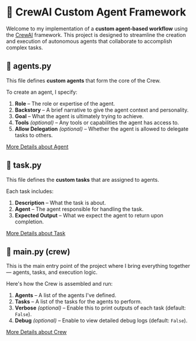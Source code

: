 # 🧠 CrewAI Custom Agent Framework

Welcome to my implementation of a **custom agent-based workflow** using the [CrewAI](https://crewai.com/) framework. This project is designed to streamline the creation and execution of autonomous agents that collaborate to accomplish complex tasks.

## 📁 agents.py

This file defines **custom agents** that form the core of the Crew.

To create an agent, I specify:

1. **Role** – The role or expertise of the agent.  
2. **Backstory** – A brief narrative to give the agent context and personality.  
3. **Goal** – What the agent is ultimately trying to achieve.  
4. **Tools** *(optional)* – Any tools or capabilities the agent has access to.  
5. **Allow Delegation** *(optional)* – Whether the agent is allowed to delegate tasks to others.

[More Details about Agent](https://docs.crewai.com/concepts/agents)

## 📝 task.py

This file defines the **custom tasks** that are assigned to agents.

Each task includes:

1. **Description** – What the task is about.  
2. **Agent** – The agent responsible for handling the task.  
3. **Expected Output** – What we expect the agent to return upon completion.

[More Details about Task](https://docs.crewai.com/concepts/tasks)

## 🚀 main.py (crew)

This is the main entry point of the project where I bring everything together — agents, tasks, and execution logic.

Here's how the Crew is assembled and run:

1. **Agents** – A list of the agents I've defined.  
2. **Tasks** – A list of the tasks for the agents to perform.  
3. **Verbose** *(optional)* – Enable this to print outputs of each task (default: `False`).  
4. **Debug** *(optional)* – Enable to view detailed debug logs (default: `False`).

[More Details about Crew](https://docs.crewai.com/concepts/crew)
